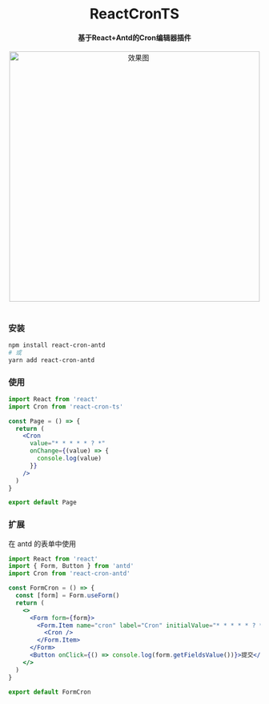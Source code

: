 <div align="center">
    <h1>ReactCronTS</h1>
    <h4>基于React+Antd的Cron编辑器插件</h4>
    <img width=500 src="./picture.png" alt="效果图" />
</div>

#

### 安装

```bash
npm install react-cron-antd
# 或
yarn add react-cron-antd
```

### 使用

```jsx
import React from 'react'
import Cron from 'react-cron-ts'

const Page = () => {
  return (
    <Cron
      value="* * * * * ? *"
      onChange={(value) => {
        console.log(value)
      }}
    />
  )
}

export default Page
```

### 扩展

在 antd 的表单中使用

```jsx
import React from 'react'
import { Form, Button } from 'antd'
import Cron from 'react-cron-antd'

const FormCron = () => {
  const [form] = Form.useForm()
  return (
    <>
      <Form form={form}>
        <Form.Item name="cron" label="Cron" initialValue="* * * * * ? *">
          <Cron />
        </Form.Item>
      </Form>
      <Button onClick={() => console.log(form.getFieldsValue())}>提交</Button>
    </>
  )
}

export default FormCron
```
